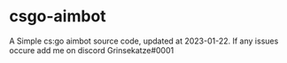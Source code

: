 # csgo-aimbot
A Simple cs:go aimbot source code, updated at 2023-01-22.
If any issues occure add me on discord Grinsekatze#0001
